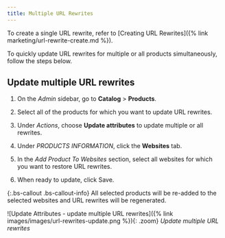 ```yaml
---
title: Multiple URL Rewrites
---
```


To create a single URL rewrite, refer to [Creating URL Rewrites]({% link marketing/url-rewrite-create.md %}).

To quickly update URL rewrites for multiple or all products simultaneously, follow the steps below.

## Update multiple URL rewrites

1. On the _Admin_ sidebar, go to **Catalog** > **Products**.

1. Select all of the products for which you want to update URL rewrites.

1. Under _Actions_, choose **Update attributes** to update multiple or all rewrites.

1. Under _PRODUCTS INFORMATION_, click the **Websites** tab.

1. In the _Add Product To Websites_ section, select all websites for which you want to restore URL rewrites.

1. When ready to update, click <span class="btn">Save</span>.

{:.bs-callout .bs-callout-info}
All selected products will be re-added to the selected websites and URL rewrites will be regenerated.

![Update Attributes - update multiple URL rewrites]({% link images/images/url-rewrites-update.png %}){: .zoom}
_Update multiple URL rewrites_
